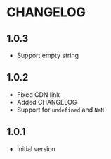 # CHANGELOG

## 1.0.3

- Support empty string

## 1.0.2

- Fixed CDN link
- Added CHANGELOG
- Support for `undefined` and `NaN`

## 1.0.1

- Initial version
